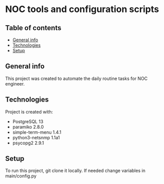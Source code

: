 # NOC tools and configuration scripts
## Table of contents
* [General info](#general-info)
* [Technologies](#technologies)
* [Setup](#setup)

## General info
This project was created to automate the daily routine tasks for NOC engineer.
    
## Technologies
Project is created with:
* PostgreSQL 13
* paramiko 2.8.0
* simple-term-menu 1.4.1
* python3-netsnmp 1.1a1
* psycopg2 2.9.1
    
## Setup
To run this project, git clone it locally.
If needed change variables in main/config.py